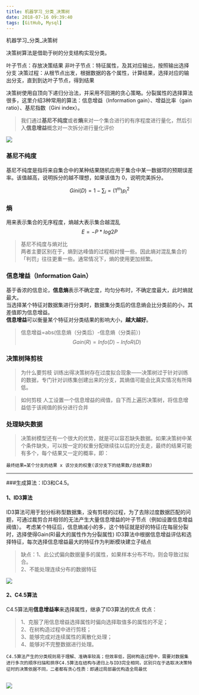 ```yaml
---
title: 机器学习_分类_决策树
date: 2018-07-16 09:39:40
tags: [GitHub, Mysql]
---
```



机器学习_分类_决策树

<!--more-->
决策树算法是借助于树的分支结构实现分类。

叶子节点：存放决策结果
非叶子节点：特征属性，及其对应输出，按照输出选择分支
决策过程：从根节点出发，根据数据的各个属性，计算结果，选择对应的输出分支，直到到达叶子节点，得到结果


决策树使用自顶向下递归分治法，并采用不回溯的贪心策略。分裂属性的选择算法很多，这里介绍3种常用的算法：信息增益（Information gain）、增益比率（gain ratio）、基尼指数（Gini index）。<br>
>我们通过**基尼不纯度**或者**熵**来对一个集合进行的有序程度进行量化，然后引入**信息增益**概念对一次拆分进行量化评价

![](http://p3qhnc0eg.bkt.clouddn.com/blog/img/tree_1.png)

### 基尼不纯度
基尼不纯度是指将来自集合中的某种结果随机应用于集合中某一数据项的预期误差率。该值越高，说明拆分的越不理想，如果该值为 0，说明完美拆分。

$$ Gini(D)=1−∑_i=(1^m)p_i^2 $$

### 熵
用来表示集合的无序程度，熵越大表示集合越混乱<br>
$$E = -P * log2P $$

>基尼不纯度与熵对比<br>
两者主要区别在于，熵到达峰值的过程相对慢一些。因此熵对混乱集合的「判罚」往往更重一些。通常情况下，熵的使用更加频繁。

### 信息增益（Information Gain） 
基于香浓的信息论，**信息熵**表示不确定度，均匀分布时，不确定度最大，此时熵就最大。<br>当选择某个特征对数据集进行分类时，数据集分类后的信息熵会比分类前的小，其差值即为信息增益。<br>**信息增益**可以衡量某个特征对分类结果的影响大小，**越大越好**。
>信息增益=abs(信息熵（分类后）-信息熵（分类前）)
$$ Gain(R)=Info(D)−InfoR(D) $$

### 决策树降剪枝

>为什么要剪枝
训练出得决策树存在过度拟合现象——决策树过于针对训练的数据，专门针对训练集创建出来的分支，其熵值可能会比真实情况有所降低。

>如何剪枝
人工设置一个信息增益的阀值，自下而上遍历决策树，将信息增益低于该阀值的拆分进行合并

### 处理缺失数据
>决策树模型还有一个很大的优势，就是可以容忍缺失数据。如果决策树中某个条件缺失，可以按一定的权重分配继续往以后的分支走，最终的结果可能有多个，每个结果又一定的概率，即：
```
最终结果=某个分支的结果 x 该分支的权重(该分支下的结果数/总结果数)
```

---

###生成算法：ID3和C4.5。
#### 1、ID3算法
ID3算法可用于划分标称型数据集，没有剪枝的过程，为了去除过度数据匹配的问题，可通过裁剪合并相邻的无法产生大量信息增益的叶子节点（例如设置信息增益阀值）。
考虑某个特征后，信息熵减小的多，这个特征就是好的特征(在每层分裂时，选择使得Gain(R)最大的属性作为分裂属性)
ID3算法中根据信息增益评估和选择特征，每次选择信息增益最大的特征作为判断模块建立子结点
>缺点：1、此公式偏向数据量多的属性，如果样本分布不均，则会导致过拟合。<br>2、不能处理连续分布的数据特征

![](http://p3qhnc0eg.bkt.clouddn.com/blog/img/tree_ID3.png)


#### 2、C4.5算法
C4.5算法用**信息增益率**来选择属性，继承了ID3算法的优点
优点：
>1、克服了用信息增益选择属性时偏向选择取值多的属性的不足；<br>2、在树构造过程中进行剪枝；<br>3、能够完成对连续属性的离散化处理；<br >4、能够对不完整数据进行处理。
```
C4.5算法产生的分类规则易于理解、准确率较高；但效率低，因树构造过程中，需要对数据集进行多次的顺序扫描和排序C4.5算法在结构与递归上与ID3完全相同，区别只在于选取决决策特征时的决策依据不同，二者都有贪心性质：即通过局部最优构造全局最优
```
![](http://p3qhnc0eg.bkt.clouddn.com/blog/img/tree_C4.5.png)
---





